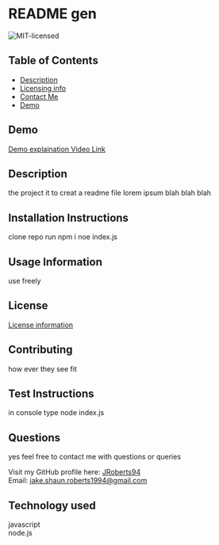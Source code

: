 
# README gen

![MIT-licensed](https://img.shields.io/badge/License-MIT-red)

## Table of Contents 
- [Description](#description)
- [Licensing info](#license)
- [Contact Me](#contact)
- [Demo](#demo)

## Demo
[Demo explaination Video Link](https://watch.screencastify.com/v/moIyf8CmPTgAIZmGruYi)

## Description
the project it to creat a readme file
lorem ipsum blah blah blah

## Installation Instructions
clone repo run npm i noe index.js

## Usage Information
use freely

## License
[License information](https://opensource.org/licenses)

## Contributing
how ever they see fit

## Test Instructions
in console type node index.js

## Questions
yes feel free to contact me with questions or queries

Visit my GitHub profile here: [JRoberts94](https://github.com/JRoberts94)
<br>
Email: jake.shaun.roberts1994@gmail.com

## Technology used
javascript <br> node.js
